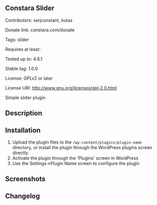 Constara Slider
---

Contributors: serjconstant, kutas

Donate link: constara.com/donate

Tags: slider

Requires at least: 

Tested up to: 4.6.1

Stable tag: 1.0.0

License: GPLv2 or later

License URI: http://www.gnu.org/licenses/gpl-2.0.html

Simple slider plugin

Description
---


Installation
---

1. Upload the plugin files to the `/wp-content/plugins/plugin-name` directory, or install the plugin through the WordPress plugins screen directly.
2. Activate the plugin through the 'Plugins' screen in WordPress
3. Use the Settings->Plugin Name screen to configure the plugin


Screenshots
---


Changelog
---


